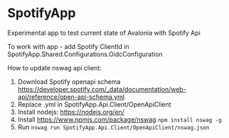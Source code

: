 # SpotifyApp

Experimental app to test current state of Avalonia with Spotify Api

To work with app - add Spotify ClientId in SpotifyApp.Shared.Configurations.OidcConfiguration

How to update nswag api client:
1. Download Spotify openapi schema https://developer.spotify.com/_data/documentation/web-api/reference/open-api-schema.yml
2. Replace .yml in SpotifyApp.Api.Client/OpenApiClient
3. Install nodejs: https://nodejs.org/en/
3. Install https://www.npmjs.com/package/nswag ```npm install nswag -g```
4. Run ```nswag run SpotifyApp.Api.Client/OpenApiClient/nswag.json```